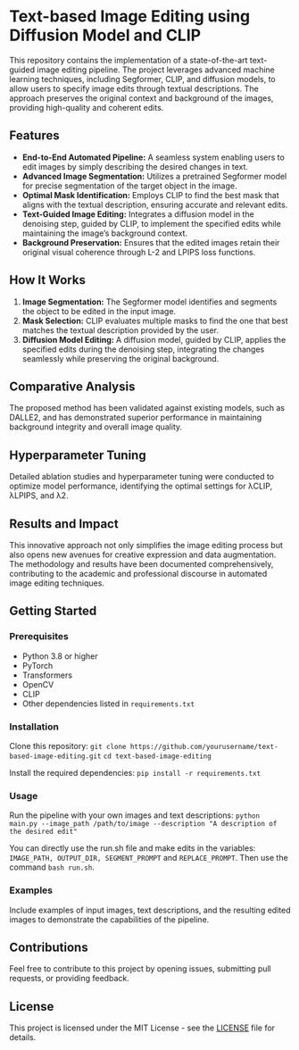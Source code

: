 # Text-based Image Editing using Diffusion Model and CLIP

This repository contains the implementation of a state-of-the-art text-guided image editing pipeline. The project leverages advanced machine learning techniques, including Segformer, CLIP, and diffusion models, to allow users to specify image edits through textual descriptions. The approach preserves the original context and background of the images, providing high-quality and coherent edits.

## Features

- **End-to-End Automated Pipeline:** A seamless system enabling users to edit images by simply describing the desired changes in text.
- **Advanced Image Segmentation:** Utilizes a pretrained Segformer model for precise segmentation of the target object in the image.
- **Optimal Mask Identification:** Employs CLIP to find the best mask that aligns with the textual description, ensuring accurate and relevant edits.
- **Text-Guided Image Editing:** Integrates a diffusion model in the denoising step, guided by CLIP, to implement the specified edits while maintaining the image’s background context.
- **Background Preservation:** Ensures that the edited images retain their original visual coherence through L-2 and LPIPS loss functions.

## How It Works

1. **Image Segmentation:** The Segformer model identifies and segments the object to be edited in the input image.
2. **Mask Selection:** CLIP evaluates multiple masks to find the one that best matches the textual description provided by the user.
3. **Diffusion Model Editing:** A diffusion model, guided by CLIP, applies the specified edits during the denoising step, integrating the changes seamlessly while preserving the original background.

## Comparative Analysis

The proposed method has been validated against existing models, such as DALLE2, and has demonstrated superior performance in maintaining background integrity and overall image quality.

## Hyperparameter Tuning

Detailed ablation studies and hyperparameter tuning were conducted to optimize model performance, identifying the optimal settings for λCLIP, λLPIPS, and λ2.

## Results and Impact

This innovative approach not only simplifies the image editing process but also opens new avenues for creative expression and data augmentation. The methodology and results have been documented comprehensively, contributing to the academic and professional discourse in automated image editing techniques.

## Getting Started

### Prerequisites

- Python 3.8 or higher
- PyTorch
- Transformers
- OpenCV
- CLIP
- Other dependencies listed in `requirements.txt`

### Installation

Clone this repository:
`git clone https://github.com/yourusername/text-based-image-editing.git`
`cd text-based-image-editing`

Install the required dependencies:
`pip install -r requirements.txt`

### Usage

Run the pipeline with your own images and text descriptions:
`python main.py --image_path /path/to/image --description "A description of the desired edit"`

You can directly use the run.sh file and make edits in the variables: `IMAGE_PATH, OUTPUT_DIR, SEGMENT_PROMPT` and `REPLACE_PROMPT`. Then use the command `bash run.sh`.

### Examples

Include examples of input images, text descriptions, and the resulting edited images to demonstrate the capabilities of the pipeline.

## Contributions

Feel free to contribute to this project by opening issues, submitting pull requests, or providing feedback.

## License

This project is licensed under the MIT License - see the [LICENSE](LICENSE) file for details.
